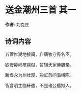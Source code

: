 # 送金潮州三首  其一

**作者**: 刘克庄

## 诗词内容

五管惟潮地接闽，自唐牧守畀名臣。

欲安瘴岭疮痍俗，暂辍天家肺腑亲。

新堞永为州壮观，彩虹忽间海横陈。

皆言明主临轩遣，不是诸公启拟人。

